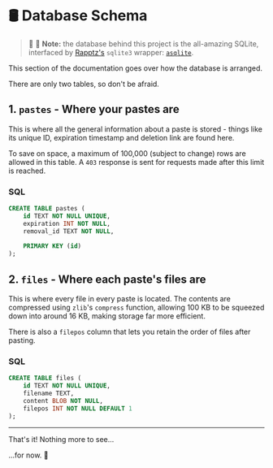 # :oil_drum: Database Schema

> :memo: :wrench: **Note:** the database behind this project is the all-amazing SQLite, interfaced by [Rapptz's](https://github.com/Rapptz) `sqlite3` wrapper: [`asqlite`](https://github.com/Rapptz/asqlite).

This section of the documentation goes over how the database is arranged.

There are only two tables, so don't be afraid.

## 1. `pastes` - Where your pastes are

This is where all the general information about a paste is stored - things like its unique ID, expiration timestamp and deletion link are found here.

To save on space, a maximum of 100,000 (subject to change) rows are allowed in this table. A `403` response is sent for requests made after this limit is reached.

### SQL

```sql
CREATE TABLE pastes (
    id TEXT NOT NULL UNIQUE,
    expiration INT NOT NULL,
    removal_id TEXT NOT NULL,
    
    PRIMARY KEY (id)
);
```

## 2. `files` - Where each paste's files are

This is where every file in every paste is located. The contents are compressed using `zlib`'s `compress` function, allowing 100 KB to be squeezed down into around 16 KB, making storage far more efficient.

There is also a `filepos` column that lets you retain the order of files after pasting.

### SQL

```sql
CREATE TABLE files (
    id TEXT NOT NULL UNIQUE,
    filename TEXT,
    content BLOB NOT NULL,
    filepos INT NOT NULL DEFAULT 1
);
```

***

That's it! Nothing more to see...

...for now. :eyes: